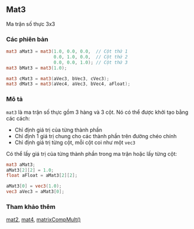 ## Mat3
Ma trận số thực 3x3

### Các phiên bản
```glsl
mat3 aMat3 = mat3(1.0, 0.0, 0.0,  // Cột thứ 1
                  0.0, 1.0, 0.0,  // Cột thứ 2
                  0.0, 0.0, 1.0); // Cột thứ 3
mat3 bMat3 = mat3(1.0);

mat3 cMat3 = mat3(aVec3, bVec3, cVec3);
mat3 dMat3 = mat3(aVec4, aVec3, bVec4, aFloat);
```

### Mô tả
```mat3``` là ma trận số thực gồm 3 hàng và 3 cột. Nó có thể được khởi tạo bằng các cách:

- Chỉ định giá trị của từng thành phần
- Chỉ định 1 giá trị chung cho các thành phần trên đường chéo chính
- Chỉ định giá trị từng cột, mỗi cột coi như một ```vec3```

Có thể lấy giá trị của từng thành phần trong ma trận hoặc lấy từng cột:

```glsl
mat3 aMat3;
aMat3[2][2] = 1.0;
float aFloat = aMat3[2][2];

aMat3[0] = vec3(1.0);
vec3 aVec3 = aMat3[0];
```

### Tham khảo thêm
[mat2](/glossary/?lan=vi&search=mat2), [mat4](/glossary/?lan=vi&search=mat4), [matrixCompMult()](/glossary/?lan=vi&search=matrixCompMult)
